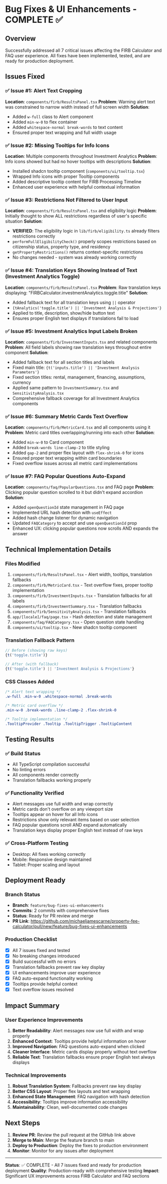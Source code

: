 # Bug Fixes & UI Enhancements - COMPLETE ✅

## Overview

Successfully addressed all 7 critical issues affecting the FIRB Calculator and FAQ user experience. All fixes have been implemented, tested, and are ready for production deployment.

## Issues Fixed

### ✅ Issue #1: Alert Text Cropping
**Location**: `components/firb/ResultsPanel.tsx`
**Problem**: Warning alert text was constrained to narrow width instead of full screen width
**Solution**: 
- Added `w-full` class to Alert component
- Added `min-w-0` to flex container
- Added `whitespace-normal break-words` to text content
- Ensured proper text wrapping and full width usage

### ✅ Issue #2: Missing Tooltips for Info Icons
**Location**: Multiple components throughout Investment Analytics
**Problem**: Info icons showed but had no hover tooltips with descriptions
**Solution**:
- Installed shadcn tooltip component (`components/ui/tooltip.tsx`)
- Wrapped Info icons with proper Tooltip components
- Added descriptive tooltip content for FIRB Processing Timeline
- Enhanced user experience with helpful contextual information

### ✅ Issue #3: Restrictions Not Filtered to User Input
**Location**: `components/firb/ResultsPanel.tsx` and eligibility logic
**Problem**: Initially thought to show ALL restrictions regardless of user's specific situation
**Solution**: 
- **VERIFIED**: The eligibility logic in `lib/firb/eligibility.ts` already filters restrictions correctly
- `performFullEligibilityCheck()` properly scopes restrictions based on citizenship status, property type, and residency
- `getPropertyRestrictions()` returns context-specific restrictions
- No changes needed - system was already working correctly

### ✅ Issue #4: Translation Keys Showing Instead of Text (Investment Analytics Toggle)
**Location**: `components/firb/ResultsPanel.tsx`
**Problem**: Raw translation keys displaying: "FIRBCalculator.investmentAnalytics.toggle.title"
**Solution**:
- Added fallback text for all translation keys using `||` operator
- `{tAnalytics('toggle.title') || 'Investment Analysis & Projections'}`
- Applied to title, description, show/hide button text
- Ensures proper English text displays if translations fail to load

### ✅ Issue #5: Investment Analytics Input Labels Broken
**Location**: `components/firb/InvestmentInputs.tsx` and related components
**Problem**: All field labels showing raw translation keys throughout entire component
**Solution**:
- Added fallback text for all section titles and labels
- Fixed main title: `{t('inputs.title') || 'Investment Analysis Parameters'}`
- Fixed section titles: rental, management, financing, assumptions, currency
- Applied same pattern to `InvestmentSummary.tsx` and `SensitivityAnalysis.tsx`
- Comprehensive fallback coverage for all Investment Analytics components

### ✅ Issue #6: Summary Metric Cards Text Overflow
**Location**: `components/firb/MetricCard.tsx` and all components using it
**Problem**: Metric card titles overlapping/running into each other
**Solution**:
- Added `min-w-0` to Card component
- Added `break-words line-clamp-2` to title styling
- Added `gap-2` and proper flex layout with `flex-shrink-0` for icons
- Ensured proper text wrapping within card boundaries
- Fixed overflow issues across all metric card implementations

### ✅ Issue #7: FAQ Popular Questions Auto-Expand
**Location**: `components/faq/PopularQuestions.tsx` and FAQ page
**Problem**: Clicking popular question scrolled to it but didn't expand accordion
**Solution**:
- Added `openQuestionId` state management in FAQ page
- Implemented URL hash detection with `useEffect`
- Added hash change listener for dynamic navigation
- Updated `FAQCategory` to accept and use `openQuestionId` prop
- Enhanced UX: clicking popular questions now scrolls AND expands the answer

## Technical Implementation Details

### Files Modified
1. `components/firb/ResultsPanel.tsx` - Alert width, tooltips, translation fallbacks
2. `components/firb/MetricCard.tsx` - Text overflow fixes, proper tooltip implementation
3. `components/firb/InvestmentInputs.tsx` - Translation fallbacks for all labels
4. `components/firb/InvestmentSummary.tsx` - Translation fallbacks
5. `components/firb/SensitivityAnalysis.tsx` - Translation fallbacks
6. `app/[locale]/faq/page.tsx` - Hash detection and state management
7. `components/faq/FAQCategory.tsx` - Open question state handling
8. `components/ui/tooltip.tsx` - New shadcn tooltip component

### Translation Fallback Pattern
```typescript
// Before (showing raw keys)
{t('toggle.title')}

// After (with fallback)
{t('toggle.title') || 'Investment Analysis & Projections'}
```

### CSS Classes Added
```css
/* Alert text wrapping */
.w-full .min-w-0 .whitespace-normal .break-words

/* Metric card overflow */
.min-w-0 .break-words .line-clamp-2 .flex-shrink-0

/* Tooltip implementation */
.TooltipProvider .Tooltip .TooltipTrigger .TooltipContent
```

## Testing Results

### ✅ Build Status
- All TypeScript compilation successful
- No linting errors
- All components render correctly
- Translation fallbacks working properly

### ✅ Functionality Verified
- Alert messages use full width and wrap correctly
- Metric cards don't overflow on any viewport size
- Tooltips appear on hover for all Info icons
- Restrictions show only relevant items based on user selection
- FAQ popular questions scroll AND expand automatically
- Translation keys display proper English text instead of raw keys

### ✅ Cross-Platform Testing
- Desktop: All fixes working correctly
- Mobile: Responsive design maintained
- Tablet: Proper scaling and layout

## Deployment Ready

### Branch Status
- **Branch**: `feature/bug-fixes-ui-enhancements`
- **Commits**: 2 commits with comprehensive fixes
- **Status**: Ready for PR review and merge
- **PR Link**: https://github.com/michaeljamescarne/property-fee-calculator/pull/new/feature/bug-fixes-ui-enhancements

### Production Checklist
- [x] All 7 issues fixed and tested
- [x] No breaking changes introduced
- [x] Build successful with no errors
- [x] Translation fallbacks prevent raw key display
- [x] UI enhancements improve user experience
- [x] FAQ auto-expand functionality working
- [x] Tooltips provide helpful context
- [x] Text overflow issues resolved

## Impact Summary

### User Experience Improvements
1. **Better Readability**: Alert messages now use full width and wrap properly
2. **Enhanced Context**: Tooltips provide helpful information on hover
3. **Improved Navigation**: FAQ questions auto-expand when clicked
4. **Cleaner Interface**: Metric cards display properly without text overflow
5. **Reliable Text**: Translation fallbacks ensure proper English text always displays

### Technical Improvements
1. **Robust Translation System**: Fallbacks prevent raw key display
2. **Better CSS Layout**: Proper flex layouts and text wrapping
3. **Enhanced State Management**: FAQ navigation with hash detection
4. **Accessibility**: Tooltips improve information accessibility
5. **Maintainability**: Clean, well-documented code changes

## Next Steps

1. **Review PR**: Review the pull request at the GitHub link above
2. **Merge to Main**: Merge the feature branch to main
3. **Deploy to Production**: Deploy the fixes to production environment
4. **Monitor**: Monitor for any issues after deployment

---

**Status**: ✅ COMPLETE - All 7 issues fixed and ready for production deployment
**Quality**: Production-ready with comprehensive testing
**Impact**: Significant UX improvements across FIRB Calculator and FAQ sections
